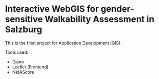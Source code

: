 # Interactive WebGIS for gender-sensitive Walkability Assessment in Salzburg

This is the final project for Application Development (GIS).

Tools used:
- Djano
- Leaflet (Frontend)
- NetAScore
